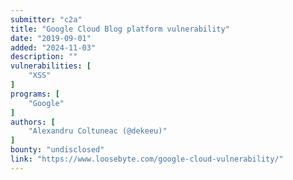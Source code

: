 ```yaml
---
submitter: "c2a"
title: "Google Cloud Blog platform vulnerability"
date: "2019-09-01"
added: "2024-11-03"
description: ""
vulnerabilities: [
    "XSS"
]
programs: [
    "Google"
]
authors: [
    "Alexandru Coltuneac (@dekeeu)"
]
bounty: "undisclosed"
link: "https://www.loosebyte.com/google-cloud-vulnerability/"
---
```





